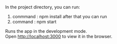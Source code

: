 


In the project directory, you can run:

1) conmmand : npm install
after that you can run 
2) command : npm start 

Runs the app in the development mode.\
Open [http://localhost:3000](http://localhost:3000) to view it in the browser.



